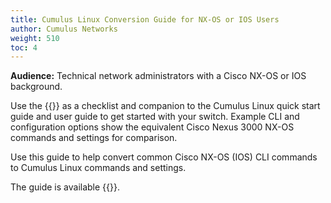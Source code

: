 ```yaml
---
title: Cumulus Linux Conversion Guide for NX-OS or IOS Users
author: Cumulus Networks
weight: 510
toc: 4
---
```


**Audience:** Technical network administrators with a Cisco NX-OS or IOS background.

Use the {{<exlink url="https://drive.google.com/file/d/1SMjb6t7JGkiTVI2E8CG9P-d4n3ITitjF/view?usp=sharing" text="Cumulus Networks Conversion Guide">}} as a checklist and companion to the Cumulus Linux quick start guide and user guide to get started with your switch. Example CLI and configuration options show the equivalent Cisco Nexus 3000 NX-OS commands and settings for comparison.

Use this guide to help convert common Cisco NX-OS (IOS) CLI commands to Cumulus Linux commands and settings.

The guide is available {{<exlink url="https://drive.google.com/file/d/1du6AvgBJeC-PnuWOHShbn2gUFl7hRHoE/view?usp=sharing" text="here">}}.
